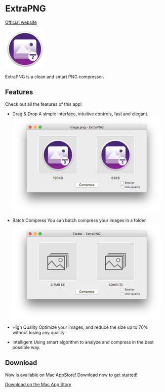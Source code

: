 # ExtraPNG
[Official website](https://lochunto.github.io/ExtraPNG/)

![](ExtraPNG.png)


ExtraPNG is a clean and smart PNG compressor.


## Features
Check out all the features of this app!

* Drag & Drop
A simple interface, intuitive controls, fast and elegant.
![](interface-drag.png)

* Batch Compress
You can batch compress your images in a folder.
![](interface-batch.png)


* High Quality
Optimize your images, and reduce the size up to 70% without losing any quality.

* Intelligent
Using smart algorithm to analyze and compress in the best possible way.

## Download
Now is available on Mac AppStore! Download now to get started!

[Download on the Mac App Store](https://itunes.apple.com/us/app/extrapng/id1239657709?l=zh&ls=1&mt=12)


